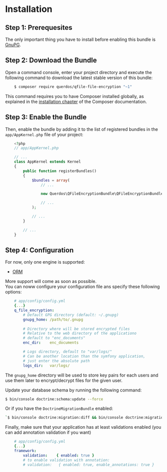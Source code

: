 # Installation 

## Step 1: Prerequesites

The only important thing you have to install before enabling this bundle is 
[GnuPG](https://www.gnupg.org/index.html).

## Step 2: Download the Bundle

Open a command console, enter your project directory and execute the
following command to download the latest stable version of this bundle:

```bash
    $ composer require querdos/qfile-file-encryption "~1"
```

This command requires you to have Composer installed globally, as explained
in the [installation chapter](https://getcomposer.org/doc/00-intro.md) of the Composer documentation.

## Step 3: Enable the Bundle

Then, enable the bundle by adding it to the list of registered bundles
in the ``app/AppKernel.php`` file of your project:
```php
    <?php
    // app/AppKernel.php

    // ...
    class AppKernel extends Kernel
    {
        public function registerBundles()
        {
            $bundles = array(
                // ...

                new Querdos\QFileEncryptionBundle\QFileEncryptionBundle(),

                // ...
            );

            // ...
        }

        // ...
    }
```

## Step 4: Configuration

For now, only one engine is supported:  
  * [ORM](http://www.doctrine-project.org/projects/orm.html)

More support will come as soon as possible.  
You can noww configure your configuration file ans specify these following options:

```yaml
    # app/config/config.yml
    {...}
    q_file_encryption:
        # Default GPG directory (default: ~/.gnupg)
        gnupg_home: /path/to/.gnupg
        
        # Directory where will be stored encrypted files
        # Relative to the web directory of the applicationo
        # default to "enc_documents"
        enc_dir:    enc_documents

        # Logs directory, default to "var/logs/"
        # Can be another location than the symfony application,
        # just enter the absolute path
        logs_dir:   var/logs/
```
       
The `gnupg_home` directory will be used to store key pairs for each users and use them later to encrypt/decrypt files for the given user.

Update your database schema by running the following  command:  
```bash
$ bin/console doctrine:schema:update --force
```

Or if you have the `DoctrineMigrationBundle` enabled:  
```bash
`$ bin/console doctrine:migration:diff && bin/console doctrine:migration:migrate`
```

Finally, make sure that your application has at least validations enabled (you can add annotation validation if you want)

```yaml
    # app/config/config.yml
    {...}
    framework:
        validation:    { enabled: true }
        # to enable validation with annotation:
        # validation:   { enabled: true, enable_annotations: true }
```
